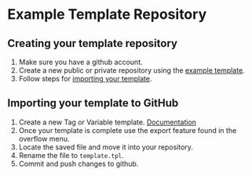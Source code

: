 # Example Template Repository

## Creating your template repository

1.  Make sure you have a github account.
1.  Create a new public or private repository using the
    [example template](https://github.com/gtm-vendor-templates/example-template).
1.  Follow steps for [importing your template](#importing-your-template).

## Importing your template to GitHub

1.  Create a new Tag or Variable template.
    [Documentation](https://developers.google.com/tag-manager/templates/)
1.  Once your template is complete use the export feature found in the overflow
    menu.
1.  Locate the saved file and move it into your repository.
1.  Rename the file to `template.tpl`.
1.  Commit and push changes to github.
